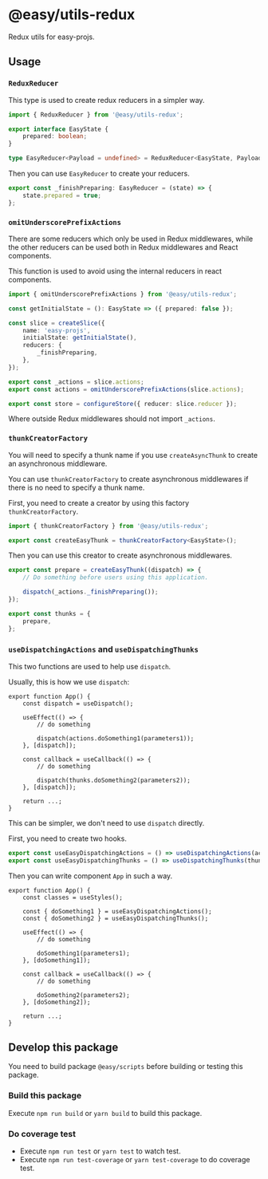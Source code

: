 # @easy/utils-redux

Redux utils for easy-projs.

## Usage
### `ReduxReducer`

This type is used to create redux reducers in a simpler way.

```ts
import { ReduxReducer } from '@easy/utils-redux';

export interface EasyState {
    prepared: boolean;
}

type EasyReducer<Payload = undefined> = ReduxReducer<EasyState, Payload>;
```

Then you can use `EasyReducer` to create your reducers.

```ts
export const _finishPreparing: EasyReducer = (state) => {
    state.prepared = true;
};
```

### `omitUnderscorePrefixActions`

There are some reducers which only be used in Redux middlewares, while the other reducers can be used both in Redux middlewares and React components.

This function is used to avoid using the internal reducers in react components.

```ts
import { omitUnderscorePrefixActions } from '@easy/utils-redux';

const getInitialState = (): EasyState => ({ prepared: false });

const slice = createSlice({
    name: 'easy-projs',
    initialState: getInitialState(),
    reducers: {
        _finishPreparing,
    },
});

export const _actions = slice.actions;
export const actions = omitUnderscorePrefixActions(slice.actions);

export const store = configureStore({ reducer: slice.reducer });
```

Where outside Redux middlewares should not import `_actions`.

### `thunkCreatorFactory`

You will need to specify a thunk name if you use `createAsyncThunk` to create an asynchronous middleware.

You can use `thunkCreatorFactory` to create asynchronous middlewares if there is no need to specify a thunk name.

First, you need to create a creator by using this factory `thunkCreatorFactory`.

```ts
import { thunkCreatorFactory } from '@easy/utils-redux';

export const createEasyThunk = thunkCreatorFactory<EasyState>();
```

Then you can use this creator to create asynchronous middlewares.

```ts
export const prepare = createEasyThunk((dispatch) => {
    // Do something before users using this application.

    dispatch(_actions._finishPreparing());
});

export const thunks = {
    prepare,
};
```

### `useDispatchingActions` and `useDispatchingThunks`

This two functions are used to help use `dispatch`.

Usually, this is how we use `dispatch`:

```tsx
export function App() {
    const dispatch = useDispatch();

    useEffect(() => {
        // do something

        dispatch(actions.doSomething1(parameters1));
    }, [dispatch]);

    const callback = useCallback(() => {
        // do something

        dispatch(thunks.doSomething2(parameters2));
    }, [dispatch]);

    return ...;
}
```

This can be simpler, we don't need to use `dispatch` directly.

First, you need to create two hooks.

```ts
export const useEasyDispatchingActions = () => useDispatchingActions(actions);
export const useEasyDispatchingThunks = () => useDispatchingThunks(thunks);
```

Then you can write component `App` in such a way.

```tsx
export function App() {
    const classes = useStyles();

    const { doSomething1 } = useEasyDispatchingActions();
    const { doSomething2 } = useEasyDispatchingThunks();

    useEffect(() => {
        // do something

        doSomething1(parameters1);
    }, [doSomething1]);

    const callback = useCallback(() => {
        // do something

        doSomething2(parameters2);
    }, [doSomething2]);

    return ...;
}
```

## Develop this package

You need to build package `@easy/scripts` before building or testing this package.

### Build this package

Execute `npm run build` or `yarn build` to build this package.

### Do coverage test

- Execute `npm run test` or `yarn test` to watch test.
- Execute `npm run test-coverage` or `yarn test-coverage` to do coverage test.
